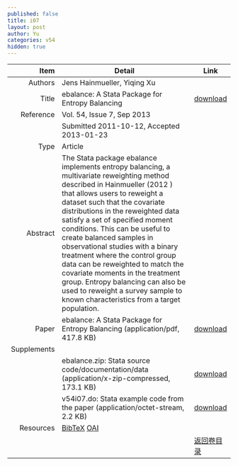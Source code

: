 ```yaml
---
published: false
title: i07
layout: post
author: Yu
categories: v54
hidden: true
---
```


| Item | Detail | Link |
|---:|---|---|
| Authors | Jens Hainmueller, Yiqing  Xu| |
| Title |ebalance: A Stata Package for Entropy Balancing | [download](http://www.jstatsoft.org/v54/i07/paper) |
| Reference |Vol. 54, Issue 7, Sep 2013 | |
| | Submitted 2011-10-12, Accepted 2013-01-23| | 
| Type | Article| |
| Abstract | The Stata  package ebalance  implements entropy balancing, a multivariate reweighting method described in Hainmueller  (2012 ) that allows users to reweight a dataset such that the covariate distributions in the reweighted data satisfy a set of specified moment conditions. This can be useful to create balanced samples in observational studies with a binary treatment where the control group data can be reweighted to match the covariate moments in the treatment group. Entropy balancing can also be used to reweight a survey sample to known characteristics from a target population.| |
| Paper | ebalance: A Stata Package for Entropy Balancing  (application/pdf, 417.8 KB)| [download](http://www.jstatsoft.org/v54/i07/paper) |
| Supplements | | |
| |ebalance.zip: Stata source code/documentation/data  (application/x-zip-compressed, 173.1 KB)|  [download](http://www.jstatsoft.org/v54/i07/supp/1) |
| |v54i07.do:    Stata example code from the paper  (application/octet-stream, 2.2 KB)|  [download](http://www.jstatsoft.org/v54/i07/supp/2) |
| Resources | [BibTeX](http://www.jstatsoft.org/v54/i07/bibtex) [OAI](http://www.jstatsoft.org/oai?verb=GetRecord&identifier=oai.jstatsoft/v54/i07&prefix=oai_dc)| |
| |  | [返回卷目录]({{site.baseurl}}/volume/v54.html) |